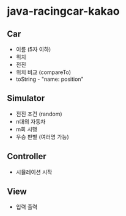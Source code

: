 # java-racingcar-kakao

## Car
* 이름 (5자 이하)
* 위치
* 전진
* 위치 비교 (compareTo)
* toString - "name: position"

## Simulator
* 전진 조건 (random)
* n대의 자동차
* m회 시행
* 우승 판별 (여러명 가능)

## Controller
* 시뮬레이션 시작

## View
* 입력 출력
